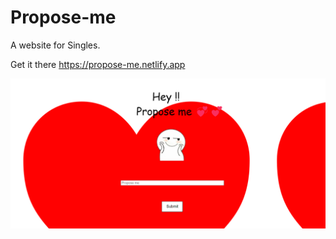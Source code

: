 # Propose-me
A website for Singles.

Get it there
https://propose-me.netlify.app

<img alt="H" src="./image_2022-03-26_191331.png">
